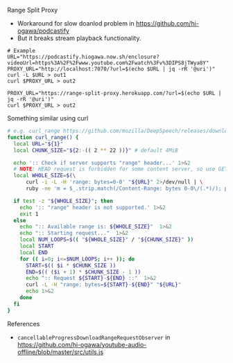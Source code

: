 Range Split Proxy

- Workaround for slow doanlod problem in https://github.com/hi-ogawa/podcastify
- But it breaks stream playback functionality.

```
# Example
URL="https://podcastify.hiogawa.now.sh/enclosure?videoUrl=https%3A%2F%2Fwww.youtube.com%2Fwatch%3Fv%3DIPS8jTWya8Y"
PROXY_URL="http://localhost:7070/?url=$(echo $URL | jq -rR '@uri')"
curl -L $URL > out1
curl $PROXY_URL > out2

PROXY_URL="https://range-split-proxy.herokuapp.com/?url=$(echo $URL | jq -rR '@uri')"
curl $PROXY_URL > out2
```


Something similar using curl

```bash
# e.g. curl_range https://github.com/mozilla/DeepSpeech/releases/download/v0.5.1/deepspeech-0.5.1-models.tar.gz > out.tar.gz
function curl_range() {
  local URL="${1}"
  local CHUNK_SIZE="${2:-(( 2 ** 22 ))}" # default 4MiB

  echo ':: Check if server supports "range" header...' 1>&2
  # NOTE: HEAD request is forbidden for some content server, so use GET request with "empty range" here.
  local WHOLE_SIZE=$(\
      curl -i -L -H 'range: bytes=0-0' "${URL}" 2>/dev/null | \
      ruby -ne 'm = $_.strip.match(/Content-Range: bytes 0-0\/(.*)/); puts m[1] if m')

  if test -z "${WHOLE_SIZE}"; then
    echo ':: "range" header is not supported.' 1>&2
    exit 1
  else
    echo ":: Available range is: ${WHOLE_SIZE}"  1>&2
    echo ":: Starting request..."  1>&2
    local NUM_LOOPS=$(( "${WHOLE_SIZE}" / "${CHUNK_SIZE}" ))
    local START
    local END
    for (( i=0; i<=$NUM_LOOPS; i++ )); do
      START=$(( $i * $CHUNK_SIZE ))
      END=$(( ($i + 1) * $CHUNK_SIZE - 1 ))
      echo ":: Request ${START}-${END} ::"  1>&2
      curl -L -H "range: bytes=${START}-${END}" "${URL}"
      echo 1>&2
    done
  fi
}
```


References

- `cancellableProgressDownloadRangeRequestObserver` in https://github.com/hi-ogawa/youtube-audio-offline/blob/master/src/utils.js
